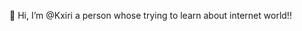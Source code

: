 👋 Hi, I’m @Kxiri
a person whose trying to learn about internet world!!


<!---
Kxiri/Kxiri is a ✨ special ✨ repository because its `about me` (this file) appears on your GitHub profile.
You can click the Preview link to take a look at your changes.
--->
